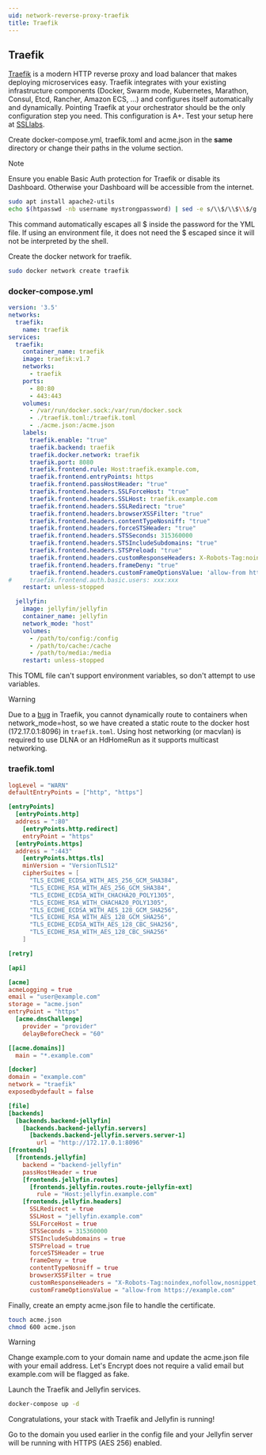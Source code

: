```yaml
---
uid: network-reverse-proxy-traefik
title: Traefik
---
```


## Traefik

[Traefik](https://traefik.io/) is a modern HTTP reverse proxy and load balancer that makes deploying microservices easy. Traefik integrates with your existing infrastructure components (Docker, Swarm mode, Kubernetes, Marathon, Consul, Etcd, Rancher, Amazon ECS, ...) and configures itself automatically and dynamically. Pointing Traefik at your orchestrator should be the only configuration step you need. This configuration is A+. Test your setup here at [SSLlabs](https://www.ssllabs.com/ssltest/).

Create docker-compose.yml, traefik.toml and acme.json in the **same** directory or change their paths in the volume section.

> [!NOTE]
> Ensure you enable Basic Auth protection for Traefik or disable its Dashboard. Otherwise your Dashboard will be accessible from the internet.

```bash
sudo apt install apache2-utils
echo $(htpasswd -nb username mystrongpassword) | sed -e s/\\$/\\$\\$/g
```

This command automatically escapes all $ inside the password for the YML file. If using an environment file, it does not need the $ escaped since it will not be interpreted by the shell.

Create the docker network for traefik.

```bash
sudo docker network create traefik
```

### docker-compose.yml

```yml
version: '3.5'
networks:
  traefik:
    name: traefik
services:
  traefik:
    container_name: traefik
    image: traefik:v1.7
    networks:
      - traefik
    ports:
      - 80:80
      - 443:443
    volumes:
      - /var/run/docker.sock:/var/run/docker.sock
      - ./traefik.toml:/traefik.toml
      - ./acme.json:/acme.json
    labels:
      traefik.enable: "true"
      traefik.backend: traefik
      traefik.docker.network: traefik
      traefik.port: 8080
      traefik.frontend.rule: Host:traefik.example.com,
      traefik.frontend.entryPoints: https
      traefik.frontend.passHostHeader: "true"
      traefik.frontend.headers.SSLForceHost: "true"
      traefik.frontend.headers.SSLHost: traefik.example.com
      traefik.frontend.headers.SSLRedirect: "true"
      traefik.frontend.headers.browserXSSFilter: "true"
      traefik.frontend.headers.contentTypeNosniff: "true"
      traefik.frontend.headers.forceSTSHeader: "true"
      traefik.frontend.headers.STSSeconds: 315360000
      traefik.frontend.headers.STSIncludeSubdomains: "true"
      traefik.frontend.headers.STSPreload: "true"
      traefik.frontend.headers.customResponseHeaders: X-Robots-Tag:noindex,nofollow,nosnippet,noarchive,notranslate,noimageindex
      traefik.frontend.headers.frameDeny: "true"
      traefik.frontend.headers.customFrameOptionsValue: 'allow-from https://example.com'
#     traefik.frontend.auth.basic.users: xxx:xxx
    restart: unless-stopped

  jellyfin:
    image: jellyfin/jellyfin
    container_name: jellyfin
    network_mode: "host"
    volumes:
      - /path/to/config:/config
      - /path/to/cache:/cache
      - /path/to/media:/media
    restart: unless-stopped
```

This TOML file can't support environment variables, so don't attempt to use variables.

> [!WARNING]
> Due to a [bug](https://github.com/containous/traefik/issues/5559) in Traefik, you cannot dynamically route to containers when network_mode=host, so we have created a static route to the docker host (172.17.0.1:8096) in `traefik.toml`. Using host networking (or macvlan) is required to use DLNA or an HdHomeRun as it supports multicast networking.

### traefik.toml

```toml
logLevel = "WARN"
defaultEntryPoints = ["http", "https"]

[entryPoints]
  [entryPoints.http]
  address = ":80"
    [entryPoints.http.redirect]
    entryPoint = "https"
  [entryPoints.https]
  address = ":443"
    [entryPoints.https.tls]
    minVersion = "VersionTLS12"
    cipherSuites = [
      "TLS_ECDHE_ECDSA_WITH_AES_256_GCM_SHA384",
      "TLS_ECDHE_RSA_WITH_AES_256_GCM_SHA384",
      "TLS_ECDHE_ECDSA_WITH_CHACHA20_POLY1305",
      "TLS_ECDHE_RSA_WITH_CHACHA20_POLY1305",
      "TLS_ECDHE_ECDSA_WITH_AES_128_GCM_SHA256",
      "TLS_ECDHE_RSA_WITH_AES_128_GCM_SHA256",
      "TLS_ECDHE_ECDSA_WITH_AES_128_CBC_SHA256",
      "TLS_ECDHE_RSA_WITH_AES_128_CBC_SHA256"
    ]

[retry]

[api]

[acme]
acmeLogging = true
email = "user@example.com"
storage = "acme.json"
entryPoint = "https"
  [acme.dnsChallenge]
    provider = "provider"
    delayBeforeCheck = "60"

[[acme.domains]]
  main = "*.example.com"

[docker]
domain = "example.com"
network = "traefik"
exposedbydefault = false

[file]
[backends]
  [backends.backend-jellyfin]
    [backends.backend-jellyfin.servers]
      [backends.backend-jellyfin.servers.server-1]
        url = "http://172.17.0.1:8096"
[frontends]
  [frontends.jellyfin]
    backend = "backend-jellyfin"
    passHostHeader = true
    [frontends.jellyfin.routes]
      [frontends.jellyfin.routes.route-jellyfin-ext]
        rule = "Host:jellyfin.example.com"
    [frontends.jellyfin.headers]
      SSLRedirect = true
      SSLHost = "jellyfin.example.com"
      SSLForceHost = true
      STSSeconds = 315360000
      STSIncludeSubdomains = true
      STSPreload = true
      forceSTSHeader = true
      frameDeny = true
      contentTypeNosniff = true
      browserXSSFilter = true
      customResponseHeaders = "X-Robots-Tag:noindex,nofollow,nosnippet,noarchive,notranslate,noimageindex"
      customFrameOptionsValue = "allow-from https://example.com"
```

Finally, create an empty acme.json file to handle the certificate.

```bash
touch acme.json
chmod 600 acme.json
```

> [!WARNING]
> Change example.com to your domain name and update the acme.json file with your email address. Let's Encrypt does not require a valid email but example.com will be flagged as fake.

Launch the Traefik and Jellyfin services.

```bash
docker-compose up -d
```

Congratulations, your stack with Traefik and Jellyfin is running!

Go to the domain you used earlier in the config file and your Jellyfin server will be running with HTTPS (AES 256) enabled.
